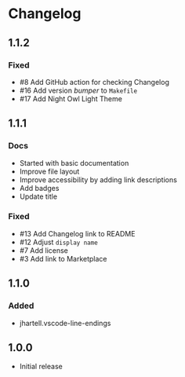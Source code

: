 # Changelog

## 1.1.2

### Fixed

- #8 Add GitHub action for checking Changelog
- #16 Add version *bumper* to `Makefile`
- #17 Add Night Owl Light Theme

## 1.1.1

### Docs

- Started with basic documentation
- Improve file layout
- Improve accessibility by adding link descriptions
- Add badges
- Update title

### Fixed

- #13 Add Changelog link to README
- #12 Adjust `display name`
- #7 Add license
- #3 Add link to Marketplace

## 1.1.0

### Added

- jhartell.vscode-line-endings

## 1.0.0

- Initial release

